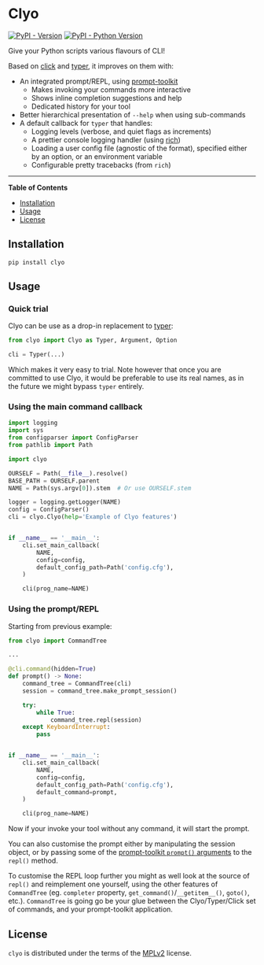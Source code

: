 # Clyo

[![PyPI - Version](https://img.shields.io/pypi/v/clyo.svg)](https://pypi.org/project/clyo)
[![PyPI - Python Version](https://img.shields.io/pypi/pyversions/clyo.svg)](https://pypi.org/project/clyo)

Give your Python scripts various flavours of CLI!

Based on [click](https://palletsprojects.com/p/click/) and [typer](https://github.com/tiangolo/typer), it improves on them with:

- An integrated prompt/REPL, using [prompt-toolkit](https://github.com/prompt-toolkit/python-prompt-toolkit)
  - Makes invoking your commands more interactive
  - Shows inline completion suggestions and help
  - Dedicated history for your tool
- Better hierarchical presentation of `--help` when using sub-commands
- A default callback for `typer` that handles:
  - Logging levels (verbose, and quiet flags as increments)
  - A prettier console logging handler (using [rich](https://github.com/Textualize/rich))
  - Loading a user config file (agnostic of the format), specified either by an option, or an environment variable
  - Configurable pretty tracebacks (from `rich`)

-----

**Table of Contents**

- [Installation](#installation)
- [Usage](#usage)
- [License](#license)

## Installation

```console
pip install clyo
```

## Usage

### Quick trial

Clyo can be use as a drop-in replacement to [typer](https://github.com/tiangolo/typer):
```python
from clyo import Clyo as Typer, Argument, Option

cli = Typer(...)
```

Which makes it very easy to trial. Note however that once you are committed to use Clyo,
it would be preferable to use its real names, as in the future we might bypass `typer` entirely.

### Using the main command callback

```python
import logging
import sys
from configparser import ConfigParser
from pathlib import Path

import clyo

OURSELF = Path(__file__).resolve()
BASE_PATH = OURSELF.parent
NAME = Path(sys.argv[0]).stem  # Or use OURSELF.stem

logger = logging.getLogger(NAME)
config = ConfigParser()
cli = clyo.Clyo(help='Example of Clyo features')


if __name__ == '__main__':
    cli.set_main_callback(
        NAME,
        config=config,
        default_config_path=Path('config.cfg'),
    )

    cli(prog_name=NAME)
```

### Using the prompt/REPL

Starting from previous example:
```python
from clyo import CommandTree

...

@cli.command(hidden=True)
def prompt() -> None:
    command_tree = CommandTree(cli)
    session = command_tree.make_prompt_session()

    try:
        while True:
            command_tree.repl(session)
    except KeyboardInterrupt:
        pass


if __name__ == '__main__':
    cli.set_main_callback(
        NAME,
        config=config,
        default_config_path=Path('config.cfg'),
        default_command=prompt,
    )

    cli(prog_name=NAME)
```

Now if your invoke your tool without any command, it will start the prompt.

You can also customise the prompt either by manipulating the session object, or by passing
some of the [prompt-toolkit `prompt()` arguments](https://python-prompt-toolkit.readthedocs.io/en/stable/pages/reference.html#prompt_toolkit.shortcuts.prompt) to the `repl()` method.

To customise the REPL loop further you might as well look at the source of `repl()`
and reimplement one yourself, using the other features of `CommandTree` (eg. `completer` property,
`get_command()`/`__getitem__()`, `goto()`, etc.). `CommandTree` is going go be your glue between
the Clyo/Typer/Click set of commands, and your prompt-toolkit application.

## License

`clyo` is distributed under the terms of the [MPLv2](https://spdx.org/licenses/MPL-2.0.html) license.

